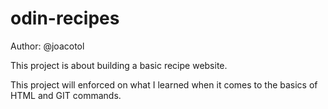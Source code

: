 # odin-recipes
Author: @joacotol

This project is about building a basic recipe website.

This project will enforced on what I learned when it comes to the basics of HTML and GIT commands.
